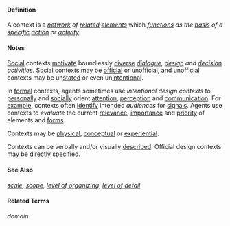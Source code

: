 #### Definition

A context is a *[network](https://github.com/gcassel/Modular-Organization-Terminology/blob/master/terms/network.md) of [related](https://github.com/gcassel/Modular-Organization-Terminology/blob/master/terms/relate.md) [elements](https://github.com/gcassel/Modular-Organization-Terminology/blob/master/terms/element.md)* which *[functions](https://github.com/gcassel/Modular-Organization-Terminology/blob/master/terms/function.md) as the [basis](https://github.com/gcassel/Modular-Organization-Terminology/blob/master/terms/base.md) of a [specific](https://github.com/gcassel/Modular-Organization-Terminology/blob/master/terms/specific.md) [action](https://github.com/gcassel/Modular-Organization-Terminology/blob/master/terms/action.md) or [activity](https://github.com/gcassel/Modular-Organization-Terminology/blob/master/terms/activity.md)*.

#### Notes

[Social](https://github.com/gcassel/Modular-Organization-Terminology/blob/master/terms/social.md) contexts [motivate](https://github.com/gcassel/Modular-Organization-Terminology/blob/master/terms/motivation.md) boundlessly [diverse](https://github.com/gcassel/Modular-Organization-Terminology/blob/master/terms/diverse.md) *[dialogue](https://github.com/gcassel/Modular-Organization-Terminology/blob/master/terms/dialogue.md), [design](https://github.com/gcassel/Modular-Organization-Terminology/blob/master/terms/design.md) and [decision](https://github.com/gcassel/Modular-Organization-Terminology/blob/master/terms/decide.md) activities*.  Social contexts may be [official](https://github.com/gcassel/Modular-Organization-Terminology/blob/master/terms/official.md) or unofficial, and unofficial contexts may be un[stated](https://github.com/gcassel/Modular-Organization-Terminology/blob/master/terms/state.md) or even un[intentional](https://github.com/gcassel/Modular-Organization-Terminology/blob/master/terms/intention.md).

In [formal](https://github.com/gcassel/Modular-Organization-Terminology/blob/master/terms/form.md) contexts, agents sometimes use *intentional design contexts* to [personally](https://github.com/gcassel/Modular-Organization-Terminology/blob/master/terms/personal.md) and [socially](https://github.com/gcassel/Modular-Organization-Terminology/blob/master/terms/social.md) orient [attention](https://github.com/gcassel/Modular-Organization-Terminology/blob/master/terms/attend.md), [perception](https://github.com/gcassel/Modular-Organization-Terminology/blob/master/terms/perceive.md) and [communication](https://github.com/gcassel/Modular-Organization-Terminology/blob/master/terms/communicate.md).  For [example](https://github.com/gcassel/Modular-Organization-Terminology/blob/master/terms/example.md), contexts often [identify](https://github.com/gcassel/Modular-Organization-Terminology/blob/master/terms/identify.md) intended *audiences* for [signals](https://github.com/gcassel/Modular-Organization-Terminology/blob/master/terms/signal.md).  Agents use contexts to *evaluate* the current [relevance](https://github.com/gcassel/Modular-Organization-Terminology/blob/master/terms/relevance.md), [importance](https://github.com/gcassel/Modular-Organization-Terminology/blob/master/terms/importance.md) and [priority](https://github.com/gcassel/Modular-Organization-Terminology/blob/master/terms/prioritize.md) of elements and [forms](https://github.com/gcassel/Modular-Organization-Terminology/blob/master/terms/form.md).

Contexts may be [physical](https://github.com/gcassel/Modular-Organization-Terminology/blob/master/terms/physical.md), [conceptual](https://github.com/gcassel/Modular-Organization-Terminology/blob/master/terms/concept.md) or [experiential](https://github.com/gcassel/Modular-Organization-Terminology/blob/master/terms/experience.md).
 

Contexts can be verbally and/or visually [described](https://github.com/gcassel/Modular-Organization-Terminology/blob/master/terms/describe.md).  Official design contexts may be [directly](https://github.com/gcassel/Modular-Organization-Terminology/blob/master/terms/direct.md) [specified](https://github.com/gcassel/Modular-Organization-Terminology/blob/master/terms/specification.md).

#### See Also

*[scale](https://github.com/gcassel/Modular-Organization-Terminology/blob/master/terms/scale.md), [scope](https://github.com/gcassel/Modular-Organization-Terminology/blob/master/terms/scope.md), [level of organizing](https://github.com/gcassel/Modular-Organization-Terminology/blob/master/compound-terms/level-of-organizing.md)*, *[level of detail](https://github.com/gcassel/Modular-Organization-Terminology/blob/master/compound-terms/level-of-detail.md)*

#### Related Terms

*domain*
